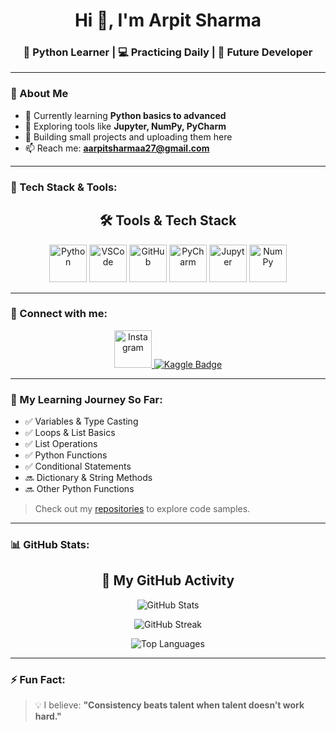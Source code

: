 <h1 align="center">Hi 👋, I'm Arpit Sharma</h1>
<h3 align="center">🚀 Python Learner | 💻 Practicing Daily | 🎯 Future Developer</h3>

---

### 🧠 About Me

- 🐍 Currently learning **Python basics to advanced**
- 🔭 Exploring tools like **Jupyter, NumPy, PyCharm**
- 🌱 Building small projects and uploading them here
- 📫 Reach me: **aarpitsharmaa27@gmail.com**

---

### 🚀 Tech Stack & Tools:
<h2 align="center">🛠️ Tools & Tech Stack</h2>

<p align="center">
  <img src="https://cdn.jsdelivr.net/gh/devicons/devicon/icons/python/python-original.svg" alt="Python" width="60" height="60" />
  <img src="https://cdn.jsdelivr.net/gh/devicons/devicon/icons/vscode/vscode-original.svg" alt="VSCode" width="60" height="60" />
  <img src="https://cdn.jsdelivr.net/gh/devicons/devicon/icons/github/github-original.svg" alt="GitHub" width="60" height="60" />
  <img src="https://cdn.jsdelivr.net/gh/devicons/devicon/icons/pycharm/pycharm-original.svg" alt="PyCharm" width="60" height="60" />
  <img src="https://cdn.jsdelivr.net/gh/devicons/devicon/icons/jupyter/jupyter-original.svg" alt="Jupyter" width="60" height="60" />
  <img src="https://cdn.jsdelivr.net/gh/devicons/devicon/icons/numpy/numpy-original.svg" alt="NumPy" width="60" height="60" />
</p>

---

### 📲 Connect with me:
<p align="center">
  <a href="https://www.instagram.com/aarpitsharmaa27/" target="_blank">
    <img src="https://img.icons8.com/fluency/48/instagram-new.png" alt="Instagram" width="60" height="60"/>
  </a>
  <a href="https://www.kaggle.com/yourusername" target="_blank">
    <img src="https://img.shields.io/badge/Kaggle-Profile-blue?style=for-the-badge&logo=kaggle" alt="Kaggle Badge"/>
  </a>
</p>

---

### 📁 My Learning Journey So Far:

- ✅ Variables & Type Casting  
- ✅ Loops & List Basics  
- ✅ List Operations  
- ✅ Python Functions  
- ✅ Conditional Statements  
- 🔜 Dictionary & String Methods
- 🔜 Other Python Functions

> Check out my [repositories](https://github.com/aarpitsharmaa27?tab=repositories) to explore code samples.

---

### 📊 GitHub Stats:

<h2 align="center">🚀 My GitHub Activity</h2>

<p align="center">
  <img src="https://github-readme-stats.vercel.app/api?username=aarpitsharmaa27&show_icons=true&theme=tokyonight&hide_border=true&hide=prs,issues,contribs&custom_title=My%20GitHub%20Stats" alt="GitHub Stats" />
</p>

<p align="center">
  <img src="https://github-readme-streak-stats.herokuapp.com/?user=aarpitsharmaa27&theme=tokyonight&hide_border=true" alt="GitHub Streak" />
</p>

<p align="center">
  <img src="https://github-readme-stats.vercel.app/api/top-langs/?username=aarpitsharmaa27&layout=compact&theme=tokyonight&hide_border=true" alt="Top Languages" />
</p>

---

### ⚡ Fun Fact:

> 💡 I believe: **"Consistency beats talent when talent doesn’t work hard."**

